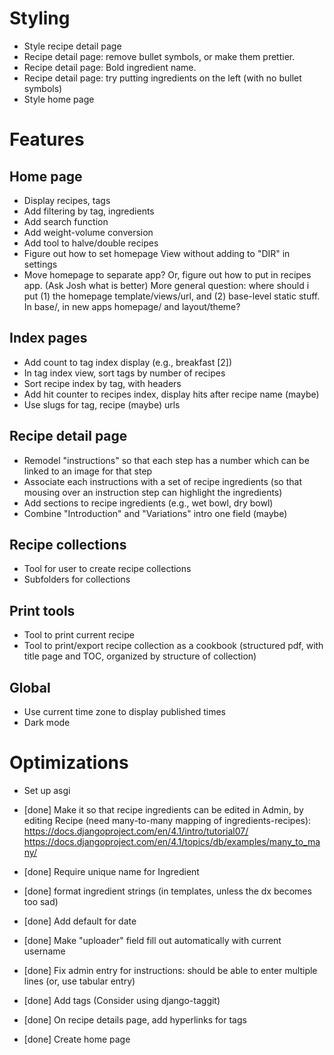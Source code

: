 # Styling
- Style recipe detail page
- Recipe detail page: remove bullet symbols, or make them prettier.
- Recipe detail page: Bold ingredient name.
- Recipe detail page: try putting ingredients on the left (with no bullet symbols)
- Style home page

# Features

## Home page
- Display recipes, tags
- Add filtering by tag, ingredients
- Add search function
- Add weight-volume conversion
- Add tool to halve/double recipes
- Figure out how to set homepage View without adding to "DIR" in settings
- Move homepage to separate app? Or, figure out how to put in recipes app. (Ask Josh what is better) More general question: where should i put (1) the homepage template/views/url, and (2) base-level static stuff. In base/, in new apps homepage/ and layout/theme?

## Index pages
- Add count to tag index display (e.g., breakfast [2])
- In tag index view, sort tags by number of recipes
- Sort recipe index by tag, with headers
- Add hit counter to recipes index, display hits after recipe name (maybe)
- Use slugs for tag, recipe (maybe) urls

## Recipe detail page
- Remodel "instructions" so that each step has a number which can be linked to an image for that step
- Associate each instructions with a set of recipe ingredients (so that mousing over an instruction step can highlight the ingredients)
- Add sections to recipe ingredients (e.g., wet bowl, dry bowl)
- Combine "Introduction" and "Variations" intro one field (maybe)

## Recipe collections
- Tool for user to create recipe collections
- Subfolders for collections

## Print tools
- Tool to print current recipe
- Tool to print/export recipe collection as a cookbook (structured pdf, with title page and TOC, organized by structure of collection)

## Global
- Use current time zone to display published times
- Dark mode

# Optimizations
- Set up asgi

- [done] Make it so that recipe ingredients can be edited in Admin, by editing Recipe (need many-to-many mapping of ingredients-recipes): https://docs.djangoproject.com/en/4.1/intro/tutorial07/ https://docs.djangoproject.com/en/4.1/topics/db/examples/many_to_many/
- [done] Require unique name for Ingredient
- [done] format ingredient strings (in templates, unless the dx becomes too sad)
- [done] Add default for date
- [done] Make "uploader" field fill out automatically with current username
- [done] Fix admin entry for instructions: should be able to enter multiple lines (or, use tabular entry)
- [done] Add tags (Consider using django-taggit)
- [done] On recipe details page, add hyperlinks for tags
- [done] Create home page
